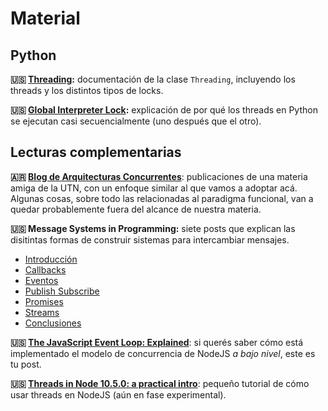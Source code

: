 # Material

## Python

**:us: [Threading](https://docs.python.org/3.8/library/threading.html):** documentación de la clase `Threading`, incluyendo los threads y los distintos tipos de locks.

**:us: [Global Interpreter Lock](https://wiki.python.org/moin/GlobalInterpreterLock):** explicación de por qué los threads en Python se ejecutan casi secuencialmente (uno después que el otro). 

## Lecturas complementarias

**:argentina: [Blog de Arquitecturas Concurrentes](https://medium.com/arquitecturas-concurrentes)**: publicaciones de una materia amiga de la UTN, con un enfoque similar al que vamos a adoptar acá. Algunas cosas, sobre todo las relacionadas al paradigma funcional, van a quedar probablemente fuera del alcance de nuestra materia.

**:us: Message Systems in Programming:** siete posts que explican las disitintas formas de construir sistemas para intercambiar mensajes.
* [Introducción](https://jessewarden.com/2014/10/message-systems-in-programming-callbacks-events-pub-sub-promises-and-streams.html)
* [Callbacks](https://jessewarden.com/2014/12/message-systems-in-programming-part-2-of-7-callbacks.html)
* [Eventos](https://jessewarden.com/2014/12/message-systems-in-programming-part-3-of-7-events.html)
* [Publish Subscribe](https://jessewarden.com/2014/12/message-systems-in-programming-part-4-of-7-publish-subscribe.html)
* [Promises](https://jessewarden.com/2014/12/message-systems-in-programming-part-5-of-7-promise-and-deferred.html)
* [Streams](https://jessewarden.com/2014/12/message-systems-in-programming-part-6-of-7-streams.html)
* [Conclusiones](https://jessewarden.com/2014/12/message-systems-in-programming-part-7-of-7-conclusions.html)

**:us: [The JavaScript Event Loop: Explained](https://blog.carbonfive.com/2013/10/27/the-javascript-event-loop-explained/)**: si querés saber cómo está implementado el modelo de concurrencia de NodeJS _a bajo nivel_, este es tu post.

**:us: [Threads in Node 10.5.0: a practical intro](https://medium.com/dailyjs/threads-in-node-10-5-0-a-practical-intro-3b85a0a3c953)**: pequeño tutorial de cómo usar threads en NodeJS (aún en fase experimental).
